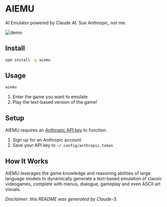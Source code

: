 # AIEMU 

AI Emulator powered by Claude AI. Sue Anthropic, not me.

![demo](./assets/claude_emulates_pokemon_final.gif)

## Install

```bash
npm install -g aiemu
```

## Usage 

```bash
aiemu
```

1. Enter the game you want to emulate
2. Play the text-based version of the game!

## Setup

AIEMU requires an [Anthropic API key](https://www.anthropic.com/) to function. 

1. Sign up for an Anthropic account 
2. Save your API key to `~/.config/anthropic.token`

## How It Works

AIEMU leverages the game knowledge and reasoning abilities of large language models to dynamically generate a text-based emulation of classic videogames, complete with menus, dialogue, gameplay and even ASCII art visuals.

*Disclaimer: this README was generated by Claude-3.*
